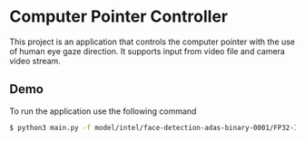 # Computer Pointer Controller
This project is an application that controls the computer pointer with the use of human eye gaze direction. It supports input from video file and camera video stream. 

## Demo
To run the application use the following command
```bash
$ python3 main.py -f model/intel/face-detection-adas-binary-0001/FP32-INT1/face-detection-adas-binary-0001.xml -fl model/intel/landmarks-regression-retail-0009/FP32/landmarks-regression-retail-0009.xml -hp model/intel/head-pose-estimation-adas-0001/FP32/head-pose-estimation-adas-0001.xml -g model/intel/gaze-estimation-adas-0002/FP32/gaze-estimation-adas-0002.xml -i demo.avi -flags fd, fld, hp, ge
```